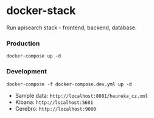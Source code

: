 # docker-stack

Run apisearch stack - frontend, backend, database.

### Production

```
docker-compose up -d
```

### Development

```
docker-compose -f docker-compose.dev.yml up -d
```

- Sample data: `http://localhost:8081/heureka_cz.xml`
- Kibana: `http://localhost:5601`
- Cerebro: `http://localhost:9000`
